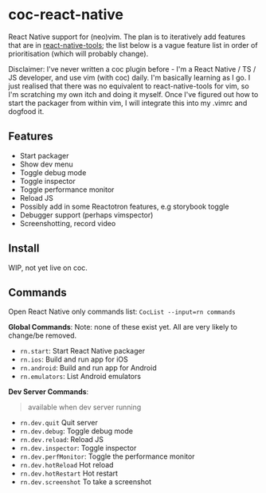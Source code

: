 # coc-react-native

React Native support for (neo)vim. The plan is to iteratively add features that are in [react-native-tools](https://github.com/Microsoft/vscode-react-native); the list below is a vague feature list in order of prioritisation (which will probably change).

Disclaimer: I've never written a coc plugin before - I'm a React Native / TS / JS developer, and use vim (with coc) daily. I'm basically learning as I go. I just realised that there was no equivalent to react-native-tools for vim, so I'm scratching my own itch and doing it myself. Once I've figured out how to start the packager from within vim, I will integrate this into my .vimrc and dogfood it.

## Features

- Start packager
- Show dev menu
- Toggle debug mode
- Toggle inspector
- Toggle performance monitor
- Reload JS
- Possibly add in some Reactotron features, e.g storybook toggle
- Debugger support (perhaps vimspector)
- Screenshotting, record video

## Install

WIP, not yet live on coc.

## Commands

Open React Native only commands list: `CocList --input=rn commands`

**Global Commands**:
Note: none of these exist yet. All are very likely to change/be removed.

- `rn.start`: Start React Native packager
- `rn.ios`: Build and run app for iOS
- `rn.android`: Build and run app for Android
- `rn.emulators`: List Android emulators

**Dev Server Commands**:

> available when dev server running

- `rn.dev.quit` Quit server
- `rn.dev.debug`: Toggle debug mode
- `rn.dev.reload`: Reload JS
- `rn.dev.inspector`: Toggle inspector
- `rn.dev.perfMonitor`: Toggle the performance monitor
- `rn.dev.hotReload` Hot reload
- `rn.dev.hotRestart` Hot restart
- `rn.dev.screenshot` To take a screenshot
